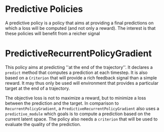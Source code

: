# Predictive Policies

A predictive policy is a policy that aims at providing a final predictions on which a loss will be computed (and not only a reward). The interest is that these policies will benefit from a reicher signal

# PredictiveRecurrentPolicyGradient

This policy aims at predicting ''at the end of the trajectory''. It declares a `predict` method that computes a prediction at each timestep. It is also based on a `Criterion` that will provide a rich feedback signal than a simple reward. It may thus only be used will environment that provides a particular target at the end of a trajectory. 

The objective loss is not to maximize a reward, but to minimize a loss between the prediction and the target. In comparison to `RecurrentPolicyGradient`, a `PredictiveRecurrentPolicyGradient` also uses a `predictive_module` which goals is to compute a prediction based on the current latent space. The policy also needs a `criterion` that will be used to evaluate the quality of the prediction. 




